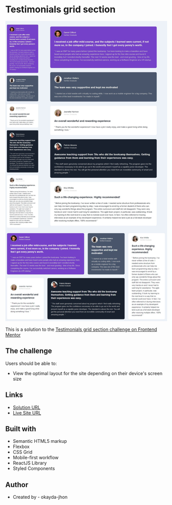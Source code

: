 # Testimonials grid section

![](./screenshot.jpg)

This is a solution to the [Testimonials grid section challenge on Frontend Mentor](https://www.frontendmentor.io/challenges/testimonials-grid-section-Nnw6J7Un7)

## The challenge

Users should be able to:

- View the optimal layout for the site depending on their device's screen size

## Links

- [Solution URL](https://www.frontendmentor.io/challenges/testimonials-grid-section-Nnw6J7Un7)
- [Live Site URL](https://jhon-okayda-bookmark-landing-page.netlify.app/)

## Built with

- Semantic HTML5 markup
- Flexbox
- CSS Grid
- Mobile-first workflow
- ReactJS Library
- Styled Components

## Author

- Created by - okayda-jhon

